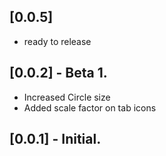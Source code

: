 ## [0.0.5]
* ready to release


## [0.0.2] - Beta 1.
* Increased Circle size
* Added scale factor on tab icons


## [0.0.1] - Initial.
